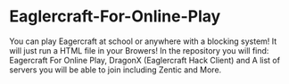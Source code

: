 # Eaglercraft-For-Online-Play
You can play Eagercraft at school or anywhere with a blocking system! It will just run a HTML file in your Browers! In the repository you will find: Eagercraft For Online Play, DragonX (Eaglercraft Hack Client) and A list of servers you will be able to join including Zentic and More.
